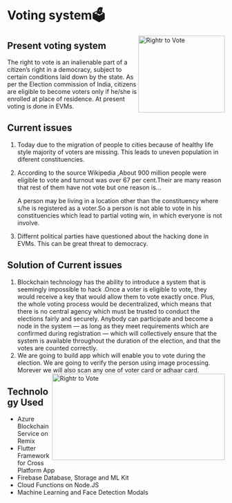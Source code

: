 # Voting system🗳️
<img src="https://user-images.githubusercontent.com/48177487/61993848-9b127200-b08f-11e9-9b65-13af48d5a536.jpg" align="right"
     title="Rightr to Vote" width="200" height="178">
## Present voting system
The right to vote is an inalienable part of a citizen’s right in a democracy, subject to certain conditions laid down by the state. As per the Election commission of India, citizens are eligible to become voters only if he/she is enrolled at place of residence. At present voting is done in EVMs.

## Current issues
1. Today due to the migration of people to cities because of healthy life style majority of voters are missing. This leads to uneven          population in diferent constituencies.

2. According to the source Wikipedia ,About 900 million people were eligible to vote and turnout was over 67 per cent.Their are many          reason that rest of them  have not vote but one reason is...
   
   A person may be living in a location other than the constituency where s/he is registered as a voter.So a person is not able to vote in    his constituencies which lead to partial voting win, in which everyone is not involve. 

3. Differnt political parties have questioned about the hacking done in EVMs. This can be great threat to democracy.

## Solution of Current issues
1. Blockchain technology has the ability to introduce a system that is seemingly impossible to hack .Once a voter is eligible to vote, they would receive a key that would allow them to vote exactly once. Plus, the whole voting process would be decentralized, which means that there is no central agency which must be trusted to conduct the elections fairly and securely. Anybody can participate and become a node in the system — as long as they meet requirements which are confirmed during registration — which will collectively ensure that the system is available throughout the duration of the election, and that the votes are counted correctly.
2. We are going to build app which will enable you to vote during the election. We are going to verify the person using image processing. Morever we will also scan any one of voter card or adhaar card.
<img src="https://firebasestorage.googleapis.com/v0/b/code-fun-do-26d59.appspot.com/o/cfd_screenshot.jpg?alt=media&token=d1ba6ebb-c795-4988-a93d-eed6057e7e8a" align="right"
     title="Rightr to Vote" width="400" height="200">

## Technology Used  
- Azure Blockchain Service on Remix
- Flutter Framework for Cross Platform App 
- Firebase Database, Storage and ML Kit
- Cloud Functions on Node.JS
- Machine Learning and Face Detection Modals


